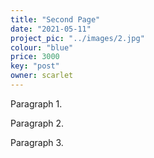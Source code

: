 ```yaml
---
title: "Second Page"
date: "2021-05-11"
project_pic: "../images/2.jpg"
colour: "blue"
price: 3000
key: "post"
owner: scarlet
---
```

Paragraph 1.

Paragraph 2.

Paragraph 3.
